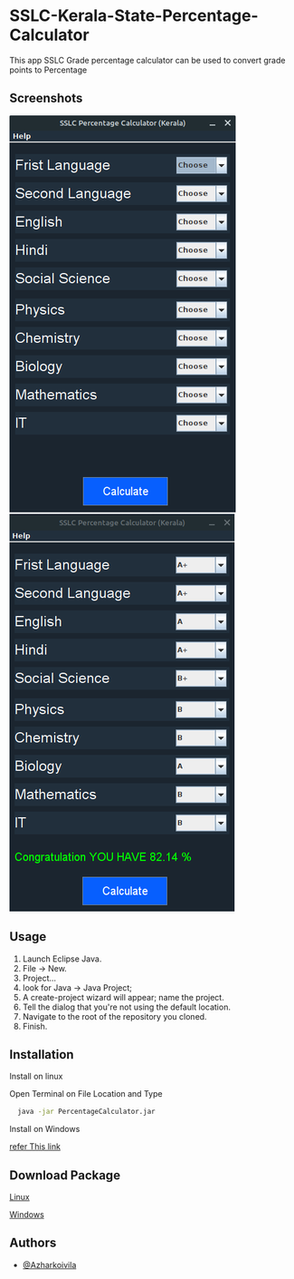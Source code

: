 
# SSLC-Kerala-State-Percentage-Calculator

This app SSLC Grade percentage calculator can be used to convert grade points to Percentage


## Screenshots

![App Screenshot](https://raw.githubusercontent.com/Azharkoivila/SSLC-Kerala-State-Percentage-Calculator/master/ScreenShot/ScreenShot.png) 
![App Screenshot](https://raw.githubusercontent.com/Azharkoivila/SSLC-Kerala-State-Percentage-Calculator/master/ScreenShot/sc.png)
## Usage

1. Launch Eclipse Java.
2. File -> New.
3. Project...
4. look for Java -> Java Project;
5. A create-project wizard will appear; name the project.
6. Tell the dialog that you're not using the default location.
7. Navigate to the root of the repository you cloned.
8. Finish.

## Installation

Install on linux

Open Terminal on File Location and Type
```bash
  java -jar PercentageCalculator.jar
```
Install on Windows 

[refer This link](https://www.wikihow.com/Run-a-.Jar-Java-File)

## Download Package
[Linux](https://github.com/Azharkoivila/SSLC-Kerala-State-Percentage-Calculator/raw/main/Packages/Linux/PercentageCalculator.jar)

[Windows](https://github.com/Azharkoivila/SSLC-Kerala-State-Percentage-Calculator/raw/main/Packages/Windows/PercentageCalculator.exe)


    

## Authors

- [@Azharkoivila](https://www.github.com/Azharkoivila)

